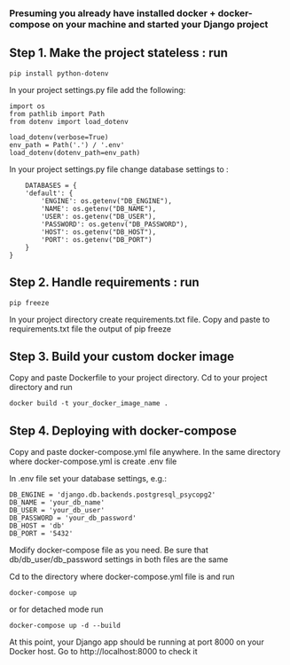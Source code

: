 ### Presuming you already have installed docker + docker-compose on your machine and started your Django project 

## Step 1. Make the project stateless : run 
    
    pip install python-dotenv 

In your project settings.py file add the following: 

    import os
    from pathlib import Path
    from dotenv import load_dotenv
    
    load_dotenv(verbose=True)
    env_path = Path('.') / '.env'
    load_dotenv(dotenv_path=env_path) 
    
In your project settings.py file change database settings to :

        DATABASES = {
        'default': {
            'ENGINE': os.getenv("DB_ENGINE"),
            'NAME': os.getenv("DB_NAME"),
            'USER': os.getenv("DB_USER"),
            'PASSWORD': os.getenv("DB_PASSWORD"),
            'HOST': os.getenv("DB_HOST"),
            'PORT': os.getenv("DB_PORT")
        }
    }


## Step 2. Handle requirements : run 

    pip freeze 

In your project directory create requirements.txt file.
Copy and paste to requirements.txt file the output of pip freeze 


## Step 3. Build your custom docker image
     
Copy and paste Dockerfile to your project directory.
Cd to your project directory and run
    
    docker build -t your_docker_image_name . 


    
## Step 4. Deploying with docker-compose 

Copy and paste docker-compose.yml file anywhere. 
In the same directory where docker-compose.yml is create .env file 

In .env file set your database settings, e.g.:
    
    DB_ENGINE = 'django.db.backends.postgresql_psycopg2'
    DB_NAME = 'your_db_name'
    DB_USER = 'your_db_user'
    DB_PASSWORD = 'your_db_password'
    DB_HOST = 'db'
    DB_PORT = '5432'

Modify docker-compose file as you need. Be sure that db/db_user/db_password settings in both files are the same 

Cd to the directory where docker-compose.yml file is and run

    docker-compose up 

or for detached mode  run

    docker-compose up -d --build  


At this point, your Django app should be running at port 8000 on your Docker host. Go to http://localhost:8000 to check it
